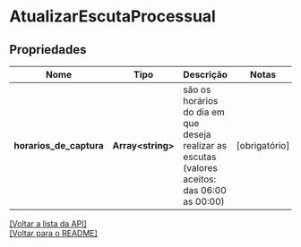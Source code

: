 # AtualizarEscutaProcessual

## Propriedades
Nome | Tipo | Descrição | Notas
------------ | ------------- | ------------- | -------------
**horarios_de_captura** | **Array\<string\>** | são os horários do dia em que deseja realizar as escutas (valores aceitos: das 06:00 as 00:00) | [obrigatório] 

[[Voltar a lista da API]](../../../README.md#Documentação-para-os-Endpoints-da-API)    
[[Voltar para o README]](../../../README.md#Intima.ai---SDK-NodeJS)
